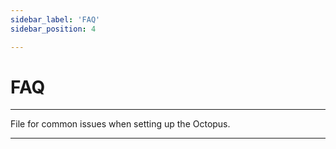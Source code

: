 ```yaml
---
sidebar_label: 'FAQ'
sidebar_position: 4

---
```


# **FAQ**

---

File for common issues when setting up the Octopus. 

---

